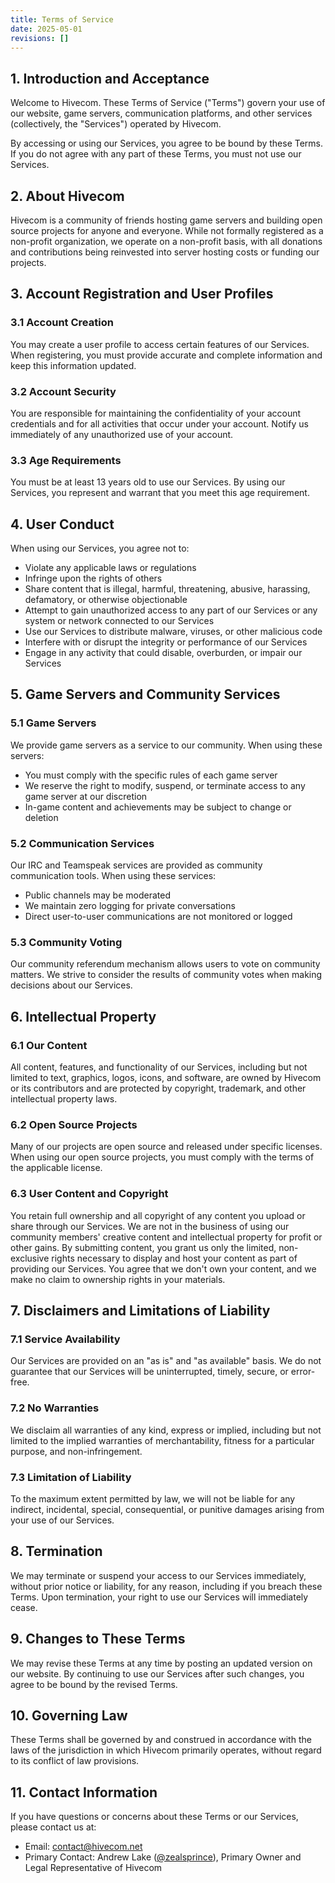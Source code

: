 ```yaml
---
title: Terms of Service
date: 2025-05-01
revisions: []
---
```


## 1. Introduction and Acceptance

Welcome to Hivecom. These Terms of Service ("Terms") govern your use of our website, game servers, communication platforms, and other services (collectively, the "Services") operated by Hivecom.

By accessing or using our Services, you agree to be bound by these Terms. If you do not agree with any part of these Terms, you must not use our Services.

## 2. About Hivecom

Hivecom is a community of friends hosting game servers and building open source projects for anyone and everyone. While not formally registered as a non-profit organization, we operate on a non-profit basis, with all donations and contributions being reinvested into server hosting costs or funding our projects.

## 3. Account Registration and User Profiles

### 3.1 Account Creation

You may create a user profile to access certain features of our Services. When registering, you must provide accurate and complete information and keep this information updated.

### 3.2 Account Security

You are responsible for maintaining the confidentiality of your account credentials and for all activities that occur under your account. Notify us immediately of any unauthorized use of your account.

### 3.3 Age Requirements

You must be at least 13 years old to use our Services. By using our Services, you represent and warrant that you meet this age requirement.

## 4. User Conduct

When using our Services, you agree not to:

- Violate any applicable laws or regulations
- Infringe upon the rights of others
- Share content that is illegal, harmful, threatening, abusive, harassing, defamatory, or otherwise objectionable
- Attempt to gain unauthorized access to any part of our Services or any system or network connected to our Services
- Use our Services to distribute malware, viruses, or other malicious code
- Interfere with or disrupt the integrity or performance of our Services
- Engage in any activity that could disable, overburden, or impair our Services

## 5. Game Servers and Community Services

### 5.1 Game Servers

We provide game servers as a service to our community. When using these servers:

- You must comply with the specific rules of each game server
- We reserve the right to modify, suspend, or terminate access to any game server at our discretion
- In-game content and achievements may be subject to change or deletion

### 5.2 Communication Services

Our IRC and Teamspeak services are provided as community communication tools. When using these services:

- Public channels may be moderated
- We maintain zero logging for private conversations
- Direct user-to-user communications are not monitored or logged

### 5.3 Community Voting

Our community referendum mechanism allows users to vote on community matters. We strive to consider the results of community votes when making decisions about our Services.

## 6. Intellectual Property

### 6.1 Our Content

All content, features, and functionality of our Services, including but not limited to text, graphics, logos, icons, and software, are owned by Hivecom or its contributors and are protected by copyright, trademark, and other intellectual property laws.

### 6.2 Open Source Projects

Many of our projects are open source and released under specific licenses. When using our open source projects, you must comply with the terms of the applicable license.

### 6.3 User Content and Copyright

You retain full ownership and all copyright of any content you upload or share through our Services. We are not in the business of using our community members' creative content and intellectual property for profit or other gains. By submitting content, you grant us only the limited, non-exclusive rights necessary to display and host your content as part of providing our Services. You agree that we don't own your content, and we make no claim to ownership rights in your materials.

## 7. Disclaimers and Limitations of Liability

### 7.1 Service Availability

Our Services are provided on an "as is" and "as available" basis. We do not guarantee that our Services will be uninterrupted, timely, secure, or error-free.

### 7.2 No Warranties

We disclaim all warranties of any kind, express or implied, including but not limited to the implied warranties of merchantability, fitness for a particular purpose, and non-infringement.

### 7.3 Limitation of Liability

To the maximum extent permitted by law, we will not be liable for any indirect, incidental, special, consequential, or punitive damages arising from your use of our Services.

## 8. Termination

We may terminate or suspend your access to our Services immediately, without prior notice or liability, for any reason, including if you breach these Terms. Upon termination, your right to use our Services will immediately cease.

## 9. Changes to These Terms

We may revise these Terms at any time by posting an updated version on our website. By continuing to use our Services after such changes, you agree to be bound by the revised Terms.

## 10. Governing Law

These Terms shall be governed by and construed in accordance with the laws of the jurisdiction in which Hivecom primarily operates, without regard to its conflict of law provisions.

## 11. Contact Information

If you have questions or concerns about these Terms or our Services, please contact us at:

- Email: <contact@hivecom.net>
- Primary Contact: Andrew Lake ([@zealsprince](https://zealsprince.com)), Primary Owner and Legal Representative of Hivecom
